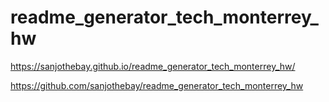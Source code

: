 # readme_generator_tech_monterrey_hw

https://sanjothebay.github.io/readme_generator_tech_monterrey_hw/

https://github.com/sanjothebay/readme_generator_tech_monterrey_hw
